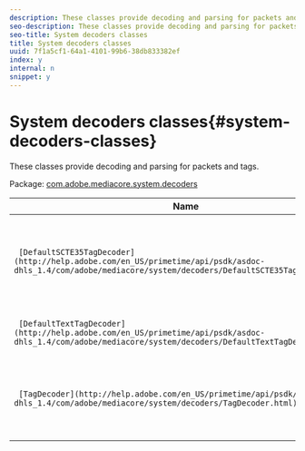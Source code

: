 ```yaml
---
description: These classes provide decoding and parsing for packets and tags.
seo-description: These classes provide decoding and parsing for packets and tags.
seo-title: System decoders classes
title: System decoders classes
uuid: 7f1a5cf1-64a1-4101-99b6-38db833382ef
index: y
internal: n
snippet: y
---
```


# System decoders classes{#system-decoders-classes}

These classes provide decoding and parsing for packets and tags.

 Package: [com.adobe.mediacore.system.decoders](http://help.adobe.com/en_US/primetime/api/psdk/asdoc-dhls_1.4/com/adobe/mediacore/system/decoders/package-detail.html) 

|  Name  | Description  |
|---|---|
| ` [DefaultSCTE35TagDecoder](http://help.adobe.com/en_US/primetime/api/psdk/asdoc-dhls_1.4/com/adobe/mediacore/system/decoders/DefaultSCTE35TagDecoder.html)`  | Class. Generic decoder for SCTE35 packets encoded as Base64 strings.  |
| ` [DefaultTextTagDecoder](http://help.adobe.com/en_US/primetime/api/psdk/asdoc-dhls_1.4/com/adobe/mediacore/system/decoders/DefaultTextTagDecoder.html)`  | Class. Generic parser for HLS tags.  |
| ` [TagDecoder](http://help.adobe.com/en_US/primetime/api/psdk/asdoc-dhls_1.4/com/adobe/mediacore/system/decoders/TagDecoder.html)`  | Base class for decoders supporting various custom tags.  |

